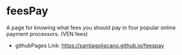 # feesPay
A page for knowing what fees you should pay in four popular online payment processors. (VEN fees)
* githubPages Link: https://santiagoliscano.github.io/feespay
